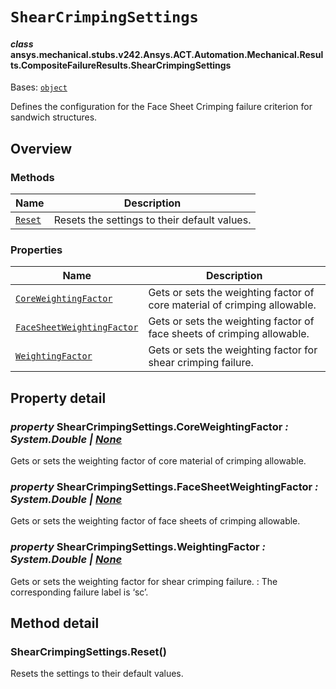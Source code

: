 # `ShearCrimpingSettings`

<a id="ansys.mechanical.stubs.v242.Ansys.ACT.Automation.Mechanical.Results.CompositeFailureResults.ShearCrimpingSettings"></a>

#### *class* ansys.mechanical.stubs.v242.Ansys.ACT.Automation.Mechanical.Results.CompositeFailureResults.ShearCrimpingSettings

Bases: [`object`](https://docs.python.org/3/library/functions.html#object)

Defines the configuration for the Face Sheet Crimping failure criterion for sandwich structures.

<!-- !! processed by numpydoc !! -->

<a id="overview"></a>

## Overview

### Methods

| Name | Description |
|-------------------------------------------|------------------------------------------------|
| [`Reset`](#ShearCrimpingSettings.Reset)   | Resets the settings to their default values.   |

### Properties

| Name | Description |
|-------------------------------------------------------------------------------|-----------------------------------------------------------------------------|
| [`CoreWeightingFactor`](#ShearCrimpingSettings.CoreWeightingFactor)           | Gets or sets the weighting factor of core material of crimping allowable.   |
| [`FaceSheetWeightingFactor`](#ShearCrimpingSettings.FaceSheetWeightingFactor) | Gets or sets the weighting factor of face sheets of crimping allowable.     |
| [`WeightingFactor`](#ShearCrimpingSettings.WeightingFactor)                   | Gets or sets the weighting factor for shear crimping failure.               |

<a id="property-detail"></a>

## Property detail

<a id="ShearCrimpingSettings.CoreWeightingFactor"></a>

### *property* ShearCrimpingSettings.CoreWeightingFactor *: System.Double | [None](https://docs.python.org/3/library/constants.html#None)*

Gets or sets the weighting factor of core material of crimping allowable.

<!-- !! processed by numpydoc !! -->

<a id="ShearCrimpingSettings.FaceSheetWeightingFactor"></a>

### *property* ShearCrimpingSettings.FaceSheetWeightingFactor *: System.Double | [None](https://docs.python.org/3/library/constants.html#None)*

Gets or sets the weighting factor of face sheets of crimping allowable.

<!-- !! processed by numpydoc !! -->

<a id="ShearCrimpingSettings.WeightingFactor"></a>

### *property* ShearCrimpingSettings.WeightingFactor *: System.Double | [None](https://docs.python.org/3/library/constants.html#None)*

Gets or sets the weighting factor for shear crimping failure.
: The corresponding failure label is ‘sc’.

<!-- !! processed by numpydoc !! -->

<a id="method-detail"></a>

## Method detail

<a id="ShearCrimpingSettings.Reset"></a>

### ShearCrimpingSettings.Reset()

Resets the settings to their default values.

<!-- !! processed by numpydoc !! -->

